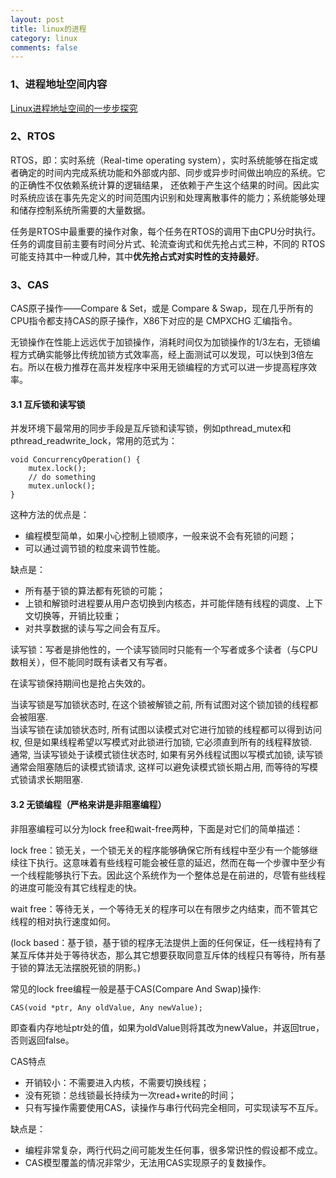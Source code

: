```yaml
---
layout: post
title: linux的进程
category: linux
comments: false
---
```


### 1、进程地址空间内容
[Linux进程地址空间的一步步探究](http://soft.chinabyte.com/os/51/12324551.shtml)

### 2、RTOS

RTOS，即：实时系统（Real-time operating system），实时系统能够在指定或者确定的时间内完成系统功能和外部或内部、同步或异步时间做出响应的系统。它的正确性不仅依赖系统计算的逻辑结果， 还依赖于产生这个结果的时间。因此实时系统应该在事先先定义的时间范围内识别和处理离散事件的能力；系统能够处理和储存控制系统所需要的大量数据。

任务是RTOS中最重要的操作对象，每个任务在RTOS的调用下由CPU分时执行。任务的调度目前主要有时间分片式、轮流查询式和优先抢占式三种，不同的 RTOS可能支持其中一种或几种，其中**优先抢占式对实时性的支持最好**。

### 3、CAS
CAS原子操作——Compare & Set，或是 Compare & Swap，现在几乎所有的CPU指令都支持CAS的原子操作，X86下对应的是 CMPXCHG 汇编指令。

无锁操作在性能上远远优于加锁操作，消耗时间仅为加锁操作的1/3左右，无锁编程方式确实能够比传统加锁方式效率高，经上面测试可以发现，可以快到3倍左右。所以在极力推荐在高并发程序中采用无锁编程的方式可以进一步提高程序效率。

#### 3.1 互斥锁和读写锁
并发环境下最常用的同步手段是互斥锁和读写锁，例如pthread_mutex和pthread_readwrite_lock，常用的范式为：

	void ConcurrencyOperation() {
		mutex.lock();
		// do something
		mutex.unlock();
	}

这种方法的优点是：

- 编程模型简单，如果小心控制上锁顺序，一般来说不会有死锁的问题；
- 可以通过调节锁的粒度来调节性能。

缺点是：

- 所有基于锁的算法都有死锁的可能；
- 上锁和解锁时进程要从用户态切换到内核态，并可能伴随有线程的调度、上下文切换等，开销比较重；
- 对共享数据的读与写之间会有互斥。

读写锁：写者是排他性的，一个读写锁同时只能有一个写者或多个读者（与CPU数相关），但不能同时既有读者又有写者。

在读写锁保持期间也是抢占失效的。

当读写锁是写加锁状态时, 在这个锁被解锁之前, 所有试图对这个锁加锁的线程都会被阻塞.  
当读写锁在读加锁状态时, 所有试图以读模式对它进行加锁的线程都可以得到访问权, 但是如果线程希望以写模式对此锁进行加锁, 它必须直到所有的线程释放锁.  
通常, 当读写锁处于读模式锁住状态时, 如果有另外线程试图以写模式加锁, 读写锁通常会阻塞随后的读模式锁请求, 这样可以避免读模式锁长期占用, 而等待的写模式锁请求长期阻塞.


#### 3.2 无锁编程（严格来讲是非阻塞编程）
非阻塞编程可以分为lock free和wait-free两种，下面是对它们的简单描述：

lock free：锁无关，一个锁无关的程序能够确保它所有线程中至少有一个能够继续往下执行。这意味着有些线程可能会被任意的延迟，然而在每一个步骤中至少有一个线程能够执行下去。因此这个系统作为一个整体总是在前进的，尽管有些线程的进度可能没有其它线程走的快。

wait free：等待无关，一个等待无关的程序可以在有限步之内结束，而不管其它线程的相对执行速度如何。

(lock based：基于锁，基于锁的程序无法提供上面的任何保证，任一线程持有了某互斥体并处于等待状态，那么其它想要获取同意互斥体的线程只有等待，所有基于锁的算法无法摆脱死锁的阴影。)

常见的lock free编程一般是基于CAS(Compare And Swap)操作:

	CAS(void *ptr, Any oldValue, Any newValue);

即查看内存地址ptr处的值，如果为oldValue则将其改为newValue，并返回true，否则返回false。

CAS特点

- 开销较小：不需要进入内核，不需要切换线程；
- 没有死锁：总线锁最长持续为一次read+write的时间；
- 只有写操作需要使用CAS，读操作与串行代码完全相同，可实现读写不互斥。


缺点是：

- 编程非常复杂，两行代码之间可能发生任何事，很多常识性的假设都不成立。
- CAS模型覆盖的情况非常少，无法用CAS实现原子的复数操作。
